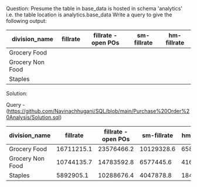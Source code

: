 Question:
Presume the table in base_data is hosted in schema 'analytics' i.e. the table location is analytics.base_data
Write a query to give the following output:

| division_name    | fillrate | fillrate - open POs | sm-fillrate | hm-fillrate |
|------------------|----------|---------------------|-------------|-------------|
| Grocery Food     |          |                     |             |             |
| Grocery Non Food |          |                     |             |             |
| Staples          |          |                     |             |             |

Solution:

Query - (https://github.com/Navinachhugani/SQL/blob/main/Purchase%20Order%20Analysis/Solution.sql)


| division_name    | fillrate    | fillrate - open POs | sm-fillrate | hm-fillrate |
|------------------|-------------|---------------------|-------------|-------------|
| Grocery Food     | 16711215.1  | 23576466.2          | 10129328.6  | 6581886.5   |
| Grocery Non Food | 10744135.7  | 14783592.8          | 6577445.6   | 4166690.1   |
| Staples          | 5892905.1   | 10288676.4          | 4047878.8   | 1845026.3   |
